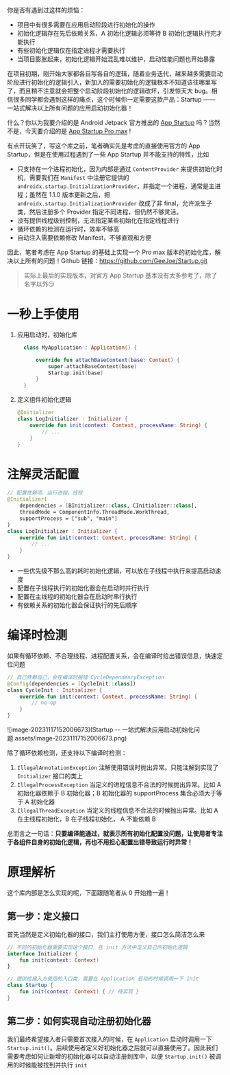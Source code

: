 你是否有遇到过这样的烦恼：

- 项目中有很多需要在应用启动阶段进行初始化的操作
- 初始化逻辑存在先后依赖关系，A 初始化逻辑必须等待 B 初始化逻辑执行完才能执行
- 有些初始化逻辑仅在指定进程才需要执行
- 当项目膨胀起来，初始化逻辑开始混乱难以维护，启动性能问题也开始暴露

在项目初期，刚开始大家都各自写各自的逻辑，随着业务迭代，越来越多需要启动阶段进行初始化的逻辑引入，新加入的需要初始化的逻辑根本不知道该往哪里写了，而且稍不注意就会把整个启动阶段初始化的逻辑改坏，引发惊天大 bug。相信很多同学都会遇到这样的痛点，这个时候你一定需要这款产品：Startup —— 一站式解决以上所有问题的应用启动初始化器！

什么？你以为我要介绍的是 Android Jetpack 官方推出的 [App Startup](https://developer.android.com/topic/libraries/app-startup) 吗？当然不是，今天要介绍的是 [App Startup Pro max](https://github.com/GeeJoe/Startup.git) !

有点开玩笑了，写这个库之前，笔者确实先是考虑的直接使用官方的 App Startup，但是在使用过程遇到了一些 App Startup 并不能支持的特性，比如

- 只支持在一个进程初始化，因为内部是通过 `ContentProvider` 来提供初始化时机，需要我们在 `Manifest` 中注册它提供的 `androidx.startup.InitializationProvider`，并指定一个进程，通常是主进程；虽然在 1.1.0 版本更新之后，把  `androidx.startup.InitializationProvider` 改成了非 final，允许派生子类，然后注册多个 Provider 指定不同进程，但仍然不够灵活。
- 没有提供线程级别控制，无法指定某些初始化在指定线程进行
- 循环依赖的检测在运行时，效率不够高
- 自动注入需要依赖修改 Manifest，不够直观和方便

因此，笔者考虑在 App Startup 的基础上实现一个 Pro max 版本的初始化库，解决以上所有的问题！Github 链接：https://github.com/GeeJoe/Startup.git

> 实际上最后的实现版本，对官方 App Startup 基本没有太多参考了，除了名字以外😏

# 一秒上手使用

1. 应用启动时，初始化库

   ```kotlin
     class MyApplication : Application() {
   
         override fun attachBaseContext(base: Context) {
             super.attachBaseContext(base)
             Startup.init(base)
         }
     }
   ```

2. 定义组件初始化逻辑

   ```kotlin
   @Initializer
   class LogInitializer : Initializer {
       override fun init(context: Context, processName: String) {
           // ...
       }
   }
   ```

# 注解灵活配置

```kotlin
// 配置依赖项、运行进程、线程
@Initializer(
    dependencies = [BInitializer::class, CInitializer::class],
    threadMode = ComponentInfo.ThreadMode.WorkThread,
    supportProcess = ["sub", "main"]
)
class LogInitializer : Initializer {
    override fun init(context: Context, processName: String) {
        // ...
    }
}

```

- 一些优先级不那么高的耗时初始化逻辑，可以放在子线程中执行来提高启动速度
- 配置在子线程执行的初始化器会在启动时并行执行
- 配置在主线程的初始化器会在启动时串行执行
- 有依赖关系的初始化器会保证执行的先后顺序

# 编译时检测

如果有循环依赖、不合理线程、进程配置关系，会在编译时给出错误信息，快速定位问题

```kotlin
// 自己依赖自己，会在编译时报错 CycleDependencyException
@Config(dependencies = [CycleInit::class])
class CycleInit : Initializer {
    override fun init(context: Context, processName: String) {
        // no-op
    }
}
```

![image-20231117152006673](Startup -- 一站式解决应用启动初始化问题.assets/image-20231117152006673.png)

除了循环依赖检测，还支持以下编译时检测：

1. `IllegalAnnotationException` 注解使用错误时抛出异常。只能注解到实现了 `Initializer` 接口的类上
2. `IllegalProcessException` 当定义的进程信息不合法的时候抛出异常。比如 A 初始化器依赖于 B 初始化器；B 初始化器的 supportProcess 集合必须大于等于 A 初始化器
3. `IllegalThreadException` 当定义的线程信息不合法的时候抛出异常。比如 A 在主线程初始化，B 在子线程初始化， A 不能依赖 B

总而言之一句话：**只要编译能通过，就表示所有初始化配置没问题，让使用者专注于各组件自身的初始化逻辑，再也不用担心配置出错导致运行时异常！**

# 原理解析

这个库内部是怎么实现的呢，下面跟随笔者从 0 开始撸一遍！

## 第一步：定义接口

首先当然是定义初始化器的接口，我们主打使用方便，接口怎么简洁怎么来

```kotlin
// 不同的初始化器需要实现这个接口，在 init 方法中定义自己的初始化逻辑
interface Initializer {
    fun init(context: Context)
}

// 提供给接入方使用的入口类，需要在 Application 启动的时候调用一下 init
class Startup {
  	fun init(context: Context) { // 待实现 }
}
```

## 第二步：如何实现自动注册初始化器

我们最终希望接入者只需要首次接入的时候，在 `Application` 启动时调用一下 `Startup.init()`。后续使用者定义好初始化器之后就可以直接使用了。因此我们需要考虑如何让新增的初始化器可以自动注册到库中，以便 `Startup.init()` 被调用的时候能被找到并执行 `init`